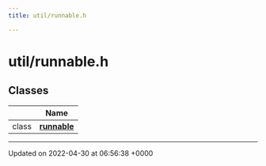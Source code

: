 ```yaml
---
title: util/runnable.h

---
```


# util/runnable.h



## Classes

|                | Name           |
| -------------- | -------------- |
| class | **[runnable](Classes/classrunnable.md)**  |






-------------------------------

Updated on 2022-04-30 at 06:56:38 +0000
